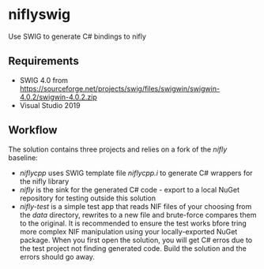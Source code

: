 # niflyswig
Use SWIG to generate C# bindings to nifly

## Requirements
- SWIG 4.0 from https://sourceforge.net/projects/swig/files/swigwin/swigwin-4.0.2/swigwin-4.0.2.zip
- Visual Studio 2019

## Workflow
The solution contains three projects and relies on a fork of the *nifly* baseline:
- *niflycpp* uses SWIG template file *niflycpp.i* to generate C# wrappers for the nifly library
- *nifly* is the sink for the generated C# code - export to a local NuGet repository for testing outside this solution
- *nifly-test* is a simple test app that reads NIF files of your choosing from the *data* directory, rewrites to a new file and brute-force compares them to the original.
It is recommended to ensure the test works bfore tring more complex NIF manipulation using your locally-exported NuGet package.
When you first open the solution, you will get C# erros due to the test project not finding generated code. Build the solution and the errors should go away.
